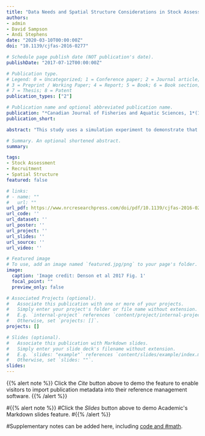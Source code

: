 ```yaml
---
title: "Data Needs and Spatial Structure Considerations in Stock Assessments with Regional Differences in Recruitment and Exploitation"
authors:
- admin
- David Sampson
- Andi Stephens
date: "2020-03-10T00:00:00Z"
doi: "10.1139/cjfas-2016-0277"

# Schedule page publish date (NOT publication's date).
publishDate: "2017-07-12T00:00:00Z"

# Publication type.
# Legend: 0 = Uncategorized; 1 = Conference paper; 2 = Journal article;
# 3 = Preprint / Working Paper; 4 = Report; 5 = Book; 6 = Book section;
# 7 = Thesis; 8 = Patent
publication_types: ["2"]

# Publication name and optional abbreviated publication name.
publication: "*Canadian Journal of Fisheries and Aquatic Sciences, 1*(1)"
publication_short: 

abstract: "This study uses a simulation experiment to demonstrate that bias in estimates of spawning biomass is influenced by the spatial configuration of a stock assessment model, whether survey data are used or not and whether an environmental index is available to inform the spatial distribution of recruitment. Stocks with limited movement of postsettlement fish may be spatially structured due to environmental forces that affect larval dispersal and recruitment distribution or from nonuniform spatial exploitation. Data are frequently aggregated across space in stock assessments, thus disregarding this complex spatial structure and possibly introducing bias into estimates of stock status. An operating model (OM) is created that simulates data that are used in a set of estimation models to assess bias. The following experimental factors are considered: (i) using survey data and environmental indices in the assessment; (ii) using disaggregated data (two regions, as generated by the OM) or aggregated data (one region); and (iii) incorporating different patterns in the OM’s regional exploitation and environmentally driven recruitment distribution."

# Summary. An optional shortened abstract.
summary: 

tags:
- Stock Assessment
- Recruitment
- Spatial Structure
featured: false

# links:
# - name: ""
#   url: ""
url_pdf: https://www.nrcresearchpress.com/doi/pdf/10.1139/cjfas-2016-0277
url_code: ''
url_dataset: ''
url_poster: ''
url_project: ''
url_slides: ''
url_source: ''
url_video: ''

# Featured image
# To use, add an image named `featured.jpg/png` to your page's folder. 
image:
  caption: 'Image credit: Denson et al 2017 Fig. 1'
  focal_point: ""
  preview_only: false

# Associated Projects (optional).
#   Associate this publication with one or more of your projects.
#   Simply enter your project's folder or file name without extension.
#   E.g. `internal-project` references `content/project/internal-project/index.md`.
#   Otherwise, set `projects: []`.
projects: []

# Slides (optional).
#   Associate this publication with Markdown slides.
#   Simply enter your slide deck's filename without extension.
#   E.g. `slides: "example"` references `content/slides/example/index.md`.
#   Otherwise, set `slides: ""`.
slides: 
---
```


{{% alert note %}}
Click the *Cite* button above to demo the feature to enable visitors to import publication metadata into their reference management software.
{{% /alert %}}

#{{% alert note %}}
#Click the *Slides* button above to demo Academic's Markdown slides feature.
#{{% /alert %}}

#Supplementary notes can be added here, including [code and #math](https://sourcethemes.com/academic/docs/writing-markdown-latex/).
